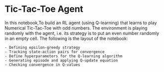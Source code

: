 # Tic-Tac-Toe Agent
 In this notebook,To build an RL agent (using Q-learning) that learns to play Numerical Tic-Tac-Toe with odd numbers. The environment is playing randomly with the agent, i.e. its strategy is to put an even number randomly in an empty cell. The following is the layout of the notebook:

    - Defining epsilon-greedy strategy
    - Tracking state-action pairs for convergence
    - Define hyperparameters for the Q-learning algorithm
    - Generating episode and applying Q-update equation
    - Checking convergence in Q-values
